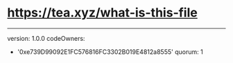 # https://tea.xyz/what-is-this-file
---
version: 1.0.0
codeOwners:
  - '0xe739D99092E1FC576816FC3302B019E4812a8555'
quorum: 1
